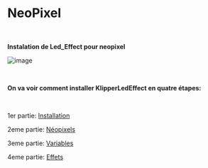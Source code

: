 # NeoPixel 

<br>

**Instalation de Led_Effect pour neopixel**<br>


![image](https://github.com/Eloura74/NeoPixel/blob/main/Readme.jpg?raw=true)


<br>

**On va voir comment installer KlipperLedEffect en quatre étapes:** <br>

<br>

1er partie: [Installation](https://github.com/Eloura74/NeoPixel/blob/main/Installation.md) <br>

2eme partie: [Néopixels](https://github.com/Eloura74/NeoPixel/blob/main/Neopixel.md) <br>

3eme partie: [Variables](https://github.com/Eloura74/NeoPixel/blob/main/Variables.md) <br>

4eme partie: [Effets](https://github.com/Eloura74/NeoPixel/blob/main/EffetsLed.md) <br>

